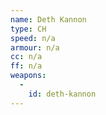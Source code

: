 ```yaml
---
name: Deth Kannon
type: CH
speed: n/a
armour: n/a
cc: n/a
ff: n/a
weapons:
  -
    id: deth-kannon
---
```

